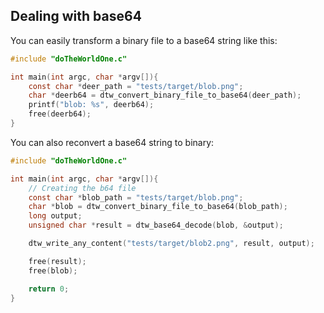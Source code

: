 ## Dealing with base64
You can easily transform a binary file to a base64 string like this:

```c
#include "doTheWorldOne.c"

int main(int argc, char *argv[]){
    const char *deer_path = "tests/target/blob.png";
    char *deerb64 = dtw_convert_binary_file_to_base64(deer_path);
    printf("blob: %s", deerb64);
    free(deerb64);
}
```

You can also reconvert a base64 string to binary:

```c
#include "doTheWorldOne.c"

int main(int argc, char *argv[]){
    // Creating the b64 file
    const char *blob_path = "tests/target/blob.png";
    char *blob = dtw_convert_binary_file_to_base64(blob_path);
    long output;
    unsigned char *result = dtw_base64_decode(blob, &output);

    dtw_write_any_content("tests/target/blob2.png", result, output);

    free(result);
    free(blob);

    return 0;
}
```